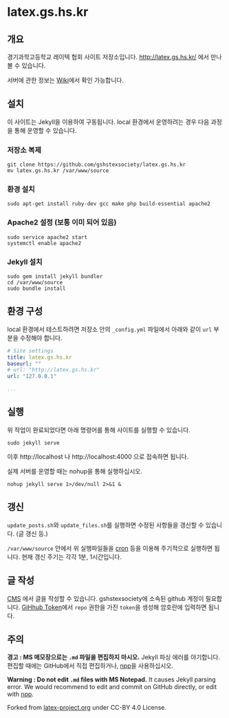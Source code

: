 # latex.gs.hs.kr
## 개요
경기과학고등학교 레이텍 협회 사이트 저장소입니다. http://latex.gs.hs.kr/ 에서 만나볼 수 있습니다.

서버에 관한 정보는 [Wiki](https://github.com/gshstexsociety/latex.gs.hs.kr/wiki)에서 확인 가능합니다.

## 설치
이 사이트는 Jekyll을 이용하여 구동됩니다. local 환경에서 운영하려는 경우 다음 과정을 통해 운영할 수 있습니다.
### 저장소 복제
```
git clone https://github.com/gshstexsociety/latex.gs.hs.kr
mv latex.gs.hs.kr /var/www/source
```
### 환경 설치
```
sudo apt-get install ruby-dev gcc make php build-essential apache2
```
### Apache2 설정 (보통 이미 되어 있음)
```
sudo service apache2 start
systemctl enable apache2
```
### Jekyll 설치
```
sudo gem install jekyll bundler
cd /var/www/source
sudo bundle install
```
## 환경 구성
local 환경에서 테스트하려면 저장소 안의 ```_config.yml``` 파일에서 아래와 같이 ```url``` 부분을 수정해야 합니다.
```yaml
# Site settings
title: latex.gs.hs.kr
baseurl: ""
# url: "http://latex.gs.hs.kr"
url: "127.0.0.1"

...
```
## 실행
위 작업이 완료되었다면 아래 명령어를 통해 사이트를 실행할 수 있습니다.

```
sudo jekyll serve
```

이후 http://localhost 나 http://localhost:4000 으로 접속하면 됩니다.

실제 서버를 운영할 때는 nohup을 통해 실행하십시오.
```
nohup jekyll serve 1>/dev/null 2>&1 &
```
## 갱신
```update_posts.sh```와 ```update_files.sh```를 실행하면 수정된 사항들을 갱신할 수 있습니다. (글 갱신 등.)

```/var/www/source``` 안에서 위 실행파일들을 [cron](https://crontab.guru/) 등을 이용해 주기적으로 실행하면 됩니다. 현재 갱신 주기는 각각 1분, 1시간입니다.


## 글 작성
[CMS](http://latex.gs.hs.kr/cms/) 에서 글을 작성할 수 있습니다. gshstexsociety에 소속된 github 계정이 필요합니다. [GiHhub Token](https://github.com/settings/tokens)에서 ```repo``` 권한을 가진 ```token```을 생성해 암호란에 입력하면 됩니다. 


## 주의
**경고 : MS 메모장으로는 `.md` 파일을 편집하지 마시오.**
Jekyll 파싱 에러를 야기합니다. 편집할 때에는 GitHub에서 직접 편집하거나, [npp](https://notepad-plus-plus.org/)을 사용하십시오.

**Warning : Do not edit `.md` files with MS Notepad.**
It causes Jekyll parsing error. We would recommend to edit and commit on GitHub directly, or edit with [npp](https://notepad-plus-plus.org/).

Forked from [latex-project.org](https://github.com/latex3/latex3.github.io) under CC-BY 4.0 License.

